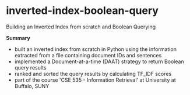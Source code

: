 # inverted-index-boolean-query
 Building an Inverted Index from scratch and Boolean Querying

**Summary**
- built an inverted index from scratch in Python using the information extracted from a file containing document IDs and sentences
- implemented a Document-at-a-time (DAAT) strategy to return Boolean query results
- ranked and sorted the query results by calculating TF_IDF scores
- part of the course 'CSE 535 - Information Retrieval' at University at Buffalo, SUNY